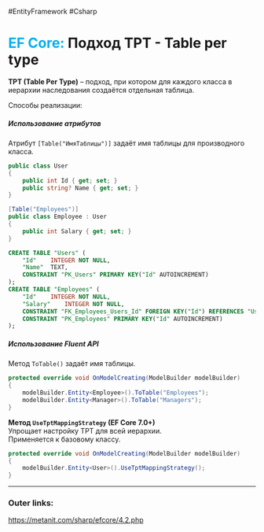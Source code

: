 #EntityFramework #Csharp 
# <font color="#00b0f0">EF Core:</font> Подход TPT - Table per type

**TPT (Table Per Type)** – подход, при котором для каждого класса в иерархии наследования создаётся отдельная таблица.  

Способы реализации:  

##### **Использование атрибутов**  
Атрибут `[Table("ИмяТаблицы")]` задаёт имя таблицы для производного класса.  

```csharp  
public class User
{
    public int Id { get; set; }
    public string? Name { get; set; }
}

[Table("Employees")]  
public class Employee : User  
{  
    public int Salary { get; set; }  
}  
```  

```sql
CREATE TABLE "Users" (
    "Id"    INTEGER NOT NULL,
    "Name"  TEXT,
    CONSTRAINT "PK_Users" PRIMARY KEY("Id" AUTOINCREMENT)
);
CREATE TABLE "Employees" (
    "Id"    INTEGER NOT NULL,
    "Salary"    INTEGER NOT NULL,
    CONSTRAINT "FK_Employees_Users_Id" FOREIGN KEY("Id") REFERENCES "Users"("Id") ON DELETE CASCADE,
    CONSTRAINT "PK_Employees" PRIMARY KEY("Id" AUTOINCREMENT)
);
```

##### **Использование Fluent API**  
Метод `ToTable()` задаёт имя таблицы.  

```csharp  
protected override void OnModelCreating(ModelBuilder modelBuilder)  
{  
    modelBuilder.Entity<Employee>().ToTable("Employees");  
    modelBuilder.Entity<Manager>().ToTable("Managers");  
}  
```  

**Метод `UseTptMappingStrategy` (EF Core 7.0+)**  
Упрощает настройку TPT для всей иерархии.  
Применяется к базовому классу.  

```csharp  
protected override void OnModelCreating(ModelBuilder modelBuilder)  
{  
    modelBuilder.Entity<User>().UseTptMappingStrategy();  
}  
```  

---
### Outer links:
https://metanit.com/sharp/efcore/4.2.php
